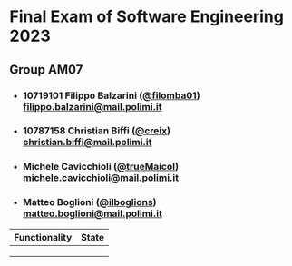 # Final Exam of Software Engineering 2023
## Group AM07

- ### 10719101 Filippo Balzarini ([@filomba01](https://github.com/filomba01)) filippo.balzarini@mail.polimi.it
- ### 10787158 Christian Biffi ([@creix](https://github.com/creix)) christian.biffi@mail.polimi.it
- ### Michele Cavicchioli ([@trueMaicol](https://github.com/trueMaicol)) michele.cavicchioli@mail.polimi.it
- ### Matteo Boglioni ([@ilboglions](https://github.com/ilboglions)) matteo.boglioni@mail.polimi.it

|  Functionality | State |
|----------------|-------|
|                |       |
|                |       |
|                |       |

